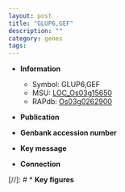 ```yaml
---
layout: post
title: "GLUP6,GEF"
description: ""
category: genes
tags: 
---
```


* **Information**  
    + Symbol: GLUP6,GEF  
    + MSU: [LOC_Os03g15650](http://rice.uga.edu/cgi-bin/ORF_infopage.cgi?orf=LOC_Os03g15650)  
    + RAPdb: [Os03g0262900](http://rapdb.dna.affrc.go.jp/viewer/gbrowse_details/irgsp1?name=Os03g0262900)  

* **Publication**  

* **Genbank accession number**  

* **Key message**  

* **Connection**  

[//]: # * **Key figures**  


